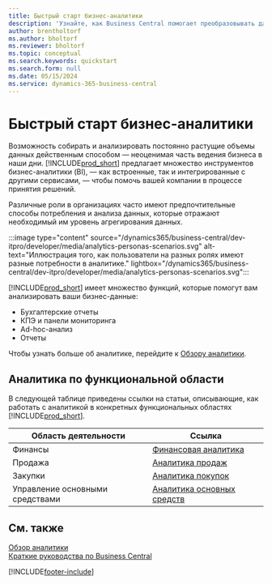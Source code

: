 ```yaml
---
title: Быстрый старт бизнес-аналитики
description: 'Узнайте, как Business Central помогает преобразовывать данные компании в полезную информацию с помощью отчетов и панелей мониторинга бизнес-аналитики.'
author: brentholtorf
ms.author: bholtorf
ms.reviewer: bholtorf
ms.topic: conceptual
ms.search.keywords: quickstart
ms.search.form: null
ms.date: 05/15/2024
ms.service: dynamics-365-business-central
---
```


# <a name="business-intelligence-quick-start"></a>Быстрый старт бизнес-аналитики

Возможность собирать и анализировать постоянно растущие объемы данных действенным способом — неоценимая часть ведения бизнеса в наши дни. [!INCLUDE[prod_short](includes/prod_short.md)] предлагает множество инструментов бизнес-аналитики (BI), &mdash; как встроенные, так и интегрированные с другими сервисами, &mdash; чтобы помочь вашей компании в процессе принятия решений.

Различные роли в организациях часто имеют предпочтительные способы потребления и анализа данных, которые отражают необходимый им уровень агрегирования данных.

:::image type="content" source="/dynamics365/business-central/dev-itpro/developer/media/analytics-personas-scenarios.svg" alt-text="Иллюстрация того, как пользователи на разных ролях имеют разные потребности в аналитике." lightbox="/dynamics365/business-central/dev-itpro/developer/media/analytics-personas-scenarios.svg":::

[!INCLUDE[prod_short](includes/prod_short.md)] имеет множество функций, которые помогут вам анализировать ваши бизнес-данные:

- Бухгалтерские отчеты
- КПЭ и панели мониторинга
- Ad-hoc-анализ
- Отчеты

Чтобы узнать больше об аналитике, перейдите к  [Обзору аналитики](reports-bi-reporting.md).

## <a name="analytics-by-functional-area"></a>Аналитика по функциональной области

В следующей таблице приведены ссылки на статьи, описывающие, как работать с аналитикой в ​​конкретных функциональных областях [!INCLUDE[prod_short](includes/prod_short.md)].

| Область деятельности | Ссылка |
| --- | --- |
| Финансы | [Финансовая аналитика](bi.md) |
| Продажа | [Аналитика продаж](sales-analytics-overview.md) |
| Закупки | [Аналитика покупок](purchasing-analytics-overview.md) |
| Управление основными средствами | [Аналитика основных средств](fa-analytics-overview.md) |

## <a name="see-also"></a>См. также

[Обзор аналитики](reports-bi-reporting.md)  
[Краткие руководства по Business Central](quick-start-business-central.md)  

[!INCLUDE[footer-include](includes/footer-banner.md)]
